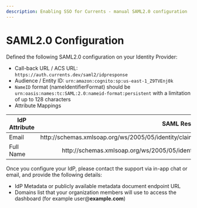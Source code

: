 ```yaml
---
description: Enabling SSO for Currents - manual SAML2.0 configuration
---
```


# SAML2.0 Configuration

Defined the following SAML2.0 configuration on your Identity Provider:

* Call-back URL / ACS URL: `https://auth.currents.dev/saml2/idpresponse`
* Audience / Entity ID: `urn:amazon:cognito:sp:us-east-1_Z9TVEnj0k`
* `NameID` format (nameIdentifierFormat) should be `urn:oasis:names:tc:SAML:2.0:nameid-format:persistent` with a limitation of up to 128 characters
* Attribute Mappings

<table><thead><tr><th width="155.5">IdP Attribute</th><th align="right">SAML Response Attribute</th></tr></thead><tbody><tr><td>Email</td><td align="right">http://schemas.xmlsoap.org/ws/2005/05/identity/claims/emailaddress</td></tr><tr><td>Full Name</td><td align="right">http://schemas.xmlsoap.org/ws/2005/05/identity/claims/name</td></tr></tbody></table>



Once you configure your IdP, please contact the support via in-app chat or email, and provide the following details:

* IdP Metadata or publicly available metadata document endpoint URL
* Domains list that your organization members will use to access the dashboard (for example user@**example.com**)
